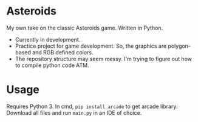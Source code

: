 # Asteroids
My own take on the classic Asteroids game. Written in Python.
- Currently in development.
- Practice project for game development. So, the graphics are polygon-based and RGB defined colors.
- The repository structure may seem messy. I'm trying to figure out how to compile python code ATM.
# Usage
Requires Python 3.
In cmd, ```pip install arcade``` to get arcade library. Download all files and run ```main.py``` in an IDE of choice.

